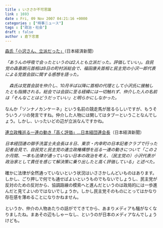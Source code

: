 ```yaml
---
title : いささか不可思議
link : 1693
date : Fri, 09 Nov 2007 04:21:16 +0000
categories : ["時事ニュース"]
tags : ["政治・社会"]
draft : false
author : 倉下忠憲
---
```


<A HREF="http://www.nikkei.co.jp/news/seiji/20071109NT003Y34608112007.html" TARGET="_blank">森氏「小沢さん、立派だった」</A>（日本経済新聞）<BR><BR><I>「あうんの呼吸で会ったというのは2人とも立派だった。評価していい」。自民党の森喜朗元首相は8日の町村派総会で、福田康夫首相と民主党の小沢一郎代表による党首会談に関する感想を語った。<BR><BR>　森氏は党首会談を仲介し、10月半ば以降に首相の代理として小沢氏に接触したとも指摘される。総会では会談に至る経緯には一切触れず、仲介した人の名前は「そんなことはどうだっていい」と明らかにしなかった。</I><BR><BR>なんか「ソンナノカンケーネ」という名前の競走馬が居るらしいですが、もうそういうノリの発言ですね。仲介した人物には関してはタブーということなんでしょう。しかし、いったいどの辺が立派なんですかね。<BR><BR><A HREF="http://www.yomiuri.co.jp/atmoney/news/20071108ib24.htm" TARGET="_blank">連立政権巡る一連の動き「高く評価」…日本経団連会長</A>（日本経済新聞）<BR><BR><I>日本経団連の御手洗冨士夫会長は８日、東京・内幸町の日本記者クラブで行った記者会見で、自民党と民主党の連立政権構想を巡る一連の動きについて「この２か月間、一本も法律が通っていない日本の政治を考え、（民主党の）小沢代表が政治家として責任を感じて解決策に乗り出したと高く評価している」と述べた。</I><BR><BR>確かに法律が全然通っていないという状況はいささかしんどいものはあります。しかし、ごり押しで何でも通せばよいというものでもないでしょうし、民主党が反対のための反対から、協調路線の模索へと進んだというのは政局的には一歩進んだと見てよいのではないでしょうか。しかし民主党そのものにとってはかなり存在感を薄めることになりかねません。<BR><BR>というか、仲介の人物あたりの話がでてきてから、あまりメディアも騒がなくなりましたね。まあその辺もしゃーなし、というのが日本のメディアなんでしょうけども。<br><br>
